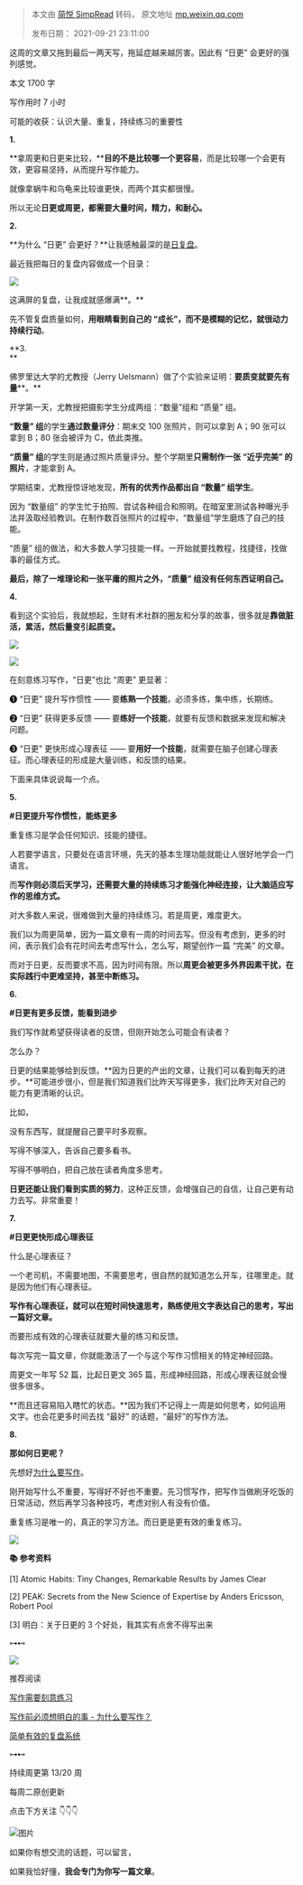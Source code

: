 > 本文由 [简悦 SimpRead](http://ksria.com/simpread/) 转码， 原文地址 [mp.weixin.qq.com](https://mp.weixin.qq.com/s/Nccur3-xIWZRQDRVCvEx4g)
>
> 发布日期： 2021-09-21 23:11:00

这周的文章又拖到最后一两天写，拖延症越来越厉害。因此有 “日更” 会更好的强列感觉。  

本文 1700 字

写作用时 7 小时

可能的收获：认识大量、重复，持续练习的重要性

**1.**

**拿周更和日更来比较，****目的不是比较哪一个更容易**，而是比较哪一个会更有效，更容易坚持，从而提升写作能力。

就像拿蜗牛和乌龟来比较谁更快，而两个其实都很慢。 

所以无论**日更或周更，都需要大量时间，精力，和耐心。**

**2.**

**为什么 “日更” 会更好？**让我感触最深的是[日复盘](http://mp.weixin.qq.com/s?__biz=MzIwMzA5NTI3NQ==&mid=2649908303&idx=1&sn=84336bc0030bfe97b3de8d5d4425569d&chksm=8ed269cbb9a5e0dd1937d4f2446fdde5f06a0a3496178460bb19c321e08e1ca42bb40bb2f751&scene=21#wechat_redirect)。

最近我把每日的复盘内容做成一个目录：

![](https://mmbiz.qpic.cn/mmbiz_png/2qRZ6oIialECcDnibyia5GCM5TKZaOplPYI8G87icBs3EjBSGmjju3yvsKwXSppB59OeI9PSOWRs2ibjHb6sNUy426g/640?wx_fmt=png)

这满屏的复盘，让我成就感爆满**。**

先不管复盘质量如何，**用眼睛看到自己的 “成长”，而不是模糊的记忆，就很动力持续行动**。

**3.  
**

佛罗里达大学的尤教授（Jerry Uelsmann）做了个实验来证明：**要质变就要先有量****。**

开学第一天，尤教授把摄影学生分成两组：“数量”组和 “质量” 组。

**“数量” 组**的学生**通过数量评分**：期末交 100 张照片，则可以拿到 A；90 张可以拿到 B；80 张会被评为 C，依此类推。

**“质量” 组**的学生则是通过照片质量评分。整个学期里**只需制作一张 “近乎完美” 的照片**，才能拿到 A。

学期结束，尤教授惊讶地发现，**所有的优秀作品都出自 “数量” 组学生**。

因为 “数量组” 的学生忙于拍照、尝试各种组合和照明。在暗室里测试各种曝光手法并汲取经验教训。在制作数百张照片的过程中，“数量组”学生磨炼了自己的技能。

“质量” 组的做法，和大多数人学习技能一样。一开始就要找教程，找捷径，找做事的最佳方式。

**最后，除了一堆理论和一张平庸的照片之外，“质量” 组没有任何东西证明自己。**

**4.**

看到这个实验后，我就想起，生财有术社群的圈友和分享的故事，很多就是**靠做脏活，累活，然后量变引起质变。**

![](https://mmbiz.qpic.cn/mmbiz_png/2qRZ6oIialECcDnibyia5GCM5TKZaOplPYIibdAfwHCAcQxpz6g9sd3rsgM8qn6usdPexvqOThpGwk2XvxZKTwx36g/640?wx_fmt=png)

![](https://mmbiz.qpic.cn/mmbiz_png/2qRZ6oIialECcDnibyia5GCM5TKZaOplPYIJPLnuCFsvbia6vXzN9vEuBf81Jne0UCnXibXbHnP7xNiciczpnIPEMmWTQ/640?wx_fmt=png)

在刻意练习写作，“日更”也比 “周更” 更显著：

❶ “日更” 提升写作惯性 —— 要**练熟一个技能**，必须多练，集中练，长期练。

❷ “日更” 获得更多反馈 —— 要**练好一个技能**，就要有反馈和数据来发现和解决问题。

❸ “日更” 更快形成心理表征 —— 要**用好一个技能**，就需要在脑子创建心理表征。而心理表征的形成是大量训练，和反馈的结果。

下面来具体说说每一个点。  

**5.**

**#日更提升写作惯性，能练更多**

重复练习是学会任何知识、技能的捷径。

人若要学语言，只要处在语言环境，先天的基本生理功能就能让人很好地学会一门语言。

而**写作则必须后天学习，还需要大量的持续练习才能强化神经连接，让大脑适应写作的思维方式。**

对大多数人来说，很难做到大量的持续练习。若是周更，难度更大。

我们以为周更简单，因为一篇文章有一周的时间去写。但没有考虑到，更多的时间，表示我们会有花时间去考虑写什么，怎么写，期望创作一篇 “完美” 的文章。

而对于日更，反而要求不高，因为时间有限。所以**周更会被更多外界因素干扰，在实际践行中更难坚持，甚至中断练习。**

**6.**

**#日更有更多反馈，能看到进步**

我们写作就希望获得读者的反馈，但刚开始怎么可能会有读者？

怎么办？

日更的结果能够给到反馈。**因为日更的产出的文章，让我们可以看到每天的进步。**可能进步很小，但是我们知道我们比昨天写得更多，我们比昨天对自己的能力有更清晰的认识。

比如，

没有东西写，就提醒自己要平时多观察。

写得不够深入，告诉自己要多看书。

写得不够明白，把自己放在读者角度多思考。

**日更还能让我们看到实质的努力**，这种正反馈，会增强自己的自信，让自己更有动力去写。非常重要！

**7.** 

**#日更更快形成心理表征**

什么是心理表征？

一个老司机，不需要地图，不需要思考，很自然的就知道怎么开车，往哪里走。就是因为他们有心理表征。

**写作有心理表征，就可以在短时间快速思考，熟练使用文字表达自己的思考，写出一篇好文章。**

而要形成有效的心理表征就要大量的练习和反馈。

每次写完一篇文章，你就能激活了一个与这个写作习惯相关的特定神经回路。

周更文一年写 52 篇，比起日更文 365 篇，形成神经回路，形成心理表征就会慢很多很多。

**而且还容易陷入瞎忙的状态。**因为我们不记得上一周是如何思考，如何运用文字。也会花更多时间去找 “最好” 的话题，“最好”的写作方法。

**8.** 

**那如何日更呢？**

先想好[为什么要写作](http://mp.weixin.qq.com/s?__biz=MzIwMzA5NTI3NQ==&mid=2649907635&idx=1&sn=a277ff833d257ef1c493fbf84798efce&chksm=8ed26c37b9a5e521e515a938e0aa8be188cf81dbdc1e18076c0c079cc0d64846b4b64a38e1e6&scene=21#wechat_redirect)。

刚开始写什么不重要，写得好不好也不重要。先习惯写作，把写作当做刷牙吃饭的日常活动，然后再学习各种技巧，考虑对别人有没有价值。

  

重复练习是唯一的，真正的学习方法。而日更是更有效的重复练习。

![](https://mmbiz.qpic.cn/mmbiz_jpg/2qRZ6oIialECcDnibyia5GCM5TKZaOplPYIKRsguZyco0OAHQ0Vf8gNXia3f2sCQicULg4kqiabmqzpueD3NzA1DmNqg/640?wx_fmt=jpeg)

**📚 参考资料**  

[1] Atomic Habits: Tiny Changes, Remarkable Results by James Clear 

[2] PEAK: Secrets from the New Science of Expertise by Anders Ericsson, Robert Pool

[3] 明白：关于日更的 3 个好处，我其实有点舍不得写出来

⊶⊷

  

![](https://mmbiz.qpic.cn/mmbiz_jpg/KCDuITyP0VzfbZbuFfydjXgw7OS0xORQQfcvhmj5BiavdvJibDd5GCjpbt4TgsuTPaCFF9CPwvSkibTgcaiaE0TMew/640?wx_fmt=jpeg)

推荐阅读

[写作需要刻意练习](http://mp.weixin.qq.com/s?__biz=MzIwMzA5NTI3NQ==&mid=2649906657&idx=1&sn=eeea4075b56be24c2e779c89f0f2e262&chksm=8ed25065b9a5d9730f00e3623f288a170c03ad980ac7156aaf29d1456400240e2b2a9aaf2396&scene=21#wechat_redirect)

[写作前必须想明白的事 - 为什么要写作？](http://mp.weixin.qq.com/s?__biz=MzIwMzA5NTI3NQ==&mid=2649907635&idx=1&sn=a277ff833d257ef1c493fbf84798efce&chksm=8ed26c37b9a5e521e515a938e0aa8be188cf81dbdc1e18076c0c079cc0d64846b4b64a38e1e6&scene=21#wechat_redirect)  

[简单有效的复盘系统](http://mp.weixin.qq.com/s?__biz=MzIwMzA5NTI3NQ==&mid=2649908303&idx=1&sn=84336bc0030bfe97b3de8d5d4425569d&chksm=8ed269cbb9a5e0dd1937d4f2446fdde5f06a0a3496178460bb19c321e08e1ca42bb40bb2f751&scene=21#wechat_redirect)  

⊶⊷

持续周更第 13/20 周

每周二原创更新

点击下方关注 👇👇👇

![图片](https://mmbiz.qpic.cn/mmbiz_png/2qRZ6oIialECSEqQWNObtym7pYY7xFfa8EWR1ia97fqiaqwYm9QxguTdP4oSyZjlgUsTxJovjiaEdoclcyBWjbYQcQ/640?wx_fmt=png)

如果你有想交流的话题，可以留言，

如果我恰好懂，**我会专门为你写一篇文章**。